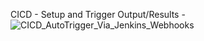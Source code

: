 CICD - Setup and Trigger Output/Results - 
![CICD_AutoTrigger_Via_Jenkins_Webhooks](https://github.com/Tharun-29/CICD_Automation_Setup/assets/60356829/8d3733ab-8778-43fe-ac21-a1b2149d4855)

